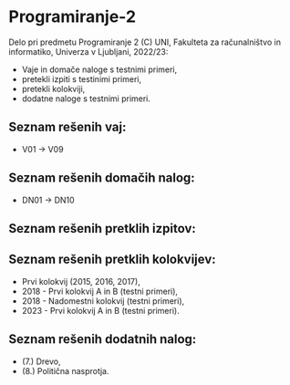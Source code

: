 # Programiranje-2

Delo pri predmetu Programiranje 2 (C) UNI, Fakulteta za računalništvo in informatiko, Univerza v Ljubljani, 2022/23:


- Vaje in domače naloge s testnimi primeri,
- pretekli izpiti s testinimi primeri,
- pretekli kolokviji,
- dodatne naloge s testnimi primeri.

Seznam rešenih vaj:
---------
- V01 -> V09

Seznam rešenih domačih nalog:
-----------
- DN01 -> DN10

Seznam rešenih pretklih izpitov:
-----------


Seznam rešenih pretklih kolokvijev:
-----------
- Prvi kolokvij (2015, 2016, 2017),
- 2018 - Prvi kolokvij A in B (testni primeri),
- 2018 - Nadomestni kolokvij (testni primeri),
- 2023 - Prvi kolokvij A in B (testni primeri).

Seznam rešenih dodatnih nalog:
-----------
- (7.) Drevo,
- (8.) Politična nasprotja.

